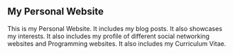 ## My Personal Website

This is my Personal Website. It includes my blog posts. It also  showcases my interests. It also includes my profile of different social networking websites and Programming websites. It also includes my Curriculum Vitae. 
